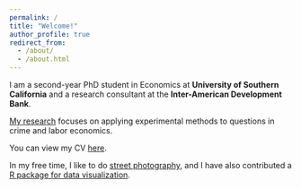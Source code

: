 ```yaml
---
permalink: /
title: "Welcome!"
author_profile: true
redirect_from: 
  - /about/
  - /about.html
---
```



I am a second-year PhD student in Economics at **University of Southern California** and a research consultant at the **Inter-American Development Bank**. 

[My research](../publications/) focuses on applying experimental methods to questions in crime and labor economics. 

You can view my CV [here](../files/CV.pdf). 

In my free time, I like to do [street photography](https://jbxgonzalez.github.io/), and I have also contributed a [R package for data visualization](https://github.com/jbgb13/peRReo).


